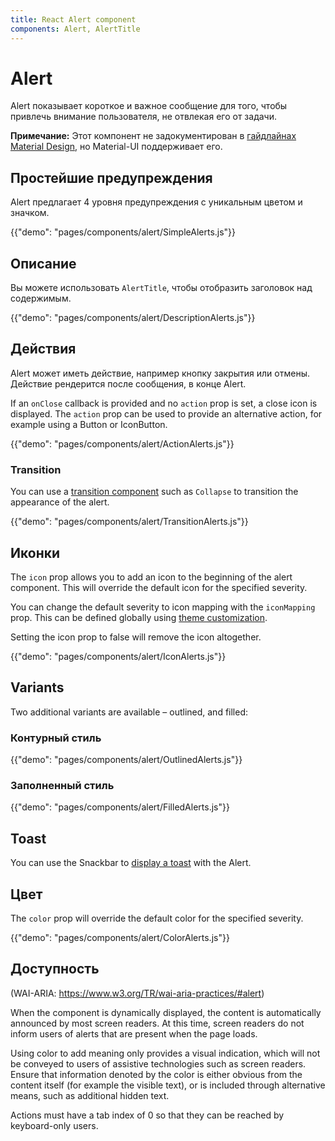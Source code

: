 ```yaml
---
title: React Alert component
components: Alert, AlertTitle
---
```


# Alert

<p class="description">Alert показывает короткое и важное сообщение для того, чтобы привлечь внимание пользователя, не отвлекая его от задачи.</p>

**Примечание:** Этот компонент не задокументирован в [гайдлайнах Material Design](https://material.io/), но Material-UI поддерживает его.

## Простейшие предупреждения

Alert предлагает 4 уровня предупреждения с уникальным цветом и значком.

{{"demo": "pages/components/alert/SimpleAlerts.js"}}

## Описание

Вы можете использовать `AlertTitle`, чтобы отобразить заголовок над содержимым.

{{"demo": "pages/components/alert/DescriptionAlerts.js"}}

## Действия

Alert может иметь действие, например кнопку закрытия или отмены. Действие рендерится после сообщения, в конце Alert.

If an `onClose` callback is provided and no `action` prop is set, a close icon is displayed. The `action` prop can be used to provide an alternative action, for example using a Button or IconButton.

{{"demo": "pages/components/alert/ActionAlerts.js"}}

### Transition

You can use a [transition component](/components/transitions/) such as `Collapse` to transition the appearance of the alert.

{{"demo": "pages/components/alert/TransitionAlerts.js"}}

## Иконки

The `icon` prop allows you to add an icon to the beginning of the alert component. This will override the default icon for the specified severity.

You can change the default severity to icon mapping with the `iconMapping` prop. This can be defined globally using [theme customization](/customization/globals/#default-props).

Setting the icon prop to false will remove the icon altogether.

{{"demo": "pages/components/alert/IconAlerts.js"}}

## Variants

Two additional variants are available – outlined, and filled:

### Контурный стиль

{{"demo": "pages/components/alert/OutlinedAlerts.js"}}

### Заполненный стиль

{{"demo": "pages/components/alert/FilledAlerts.js"}}

## Toast

You can use the Snackbar to [display a toast](/components/snackbars/#customized-snackbars) with the Alert.

## Цвет

The `color` prop will override the default color for the specified severity.

{{"demo": "pages/components/alert/ColorAlerts.js"}}

## Доступность

(WAI-ARIA: https://www.w3.org/TR/wai-aria-practices/#alert)

When the component is dynamically displayed, the content is automatically announced by most screen readers. At this time, screen readers do not inform users of alerts that are present when the page loads.

Using color to add meaning only provides a visual indication, which will not be conveyed to users of assistive technologies such as screen readers. Ensure that information denoted by the color is either obvious from the content itself (for example the visible text), or is included through alternative means, such as additional hidden text.

Actions must have a tab index of 0 so that they can be reached by keyboard-only users.

